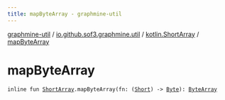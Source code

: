 ```yaml
---
title: mapByteArray - graphmine-util
---
```


[graphmine-util](../../index.html) / [io.github.sof3.graphmine.util](../index.html) / [kotlin.ShortArray](index.html) / [mapByteArray](./map-byte-array.html)

# mapByteArray

`inline fun `[`ShortArray`](https://kotlinlang.org/api/latest/jvm/stdlib/kotlin/-short-array/index.html)`.mapByteArray(fn: (`[`Short`](https://kotlinlang.org/api/latest/jvm/stdlib/kotlin/-short/index.html)`) -> `[`Byte`](https://kotlinlang.org/api/latest/jvm/stdlib/kotlin/-byte/index.html)`): `[`ByteArray`](https://kotlinlang.org/api/latest/jvm/stdlib/kotlin/-byte-array/index.html)